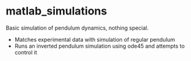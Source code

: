 matlab_simulations
==================

Basic simulation of pendulum dynamics, nothing special.

- Matches experimental data with simulation of regular pendulum
- Runs an inverted pendulum simulation using ode45 and attempts to control it
